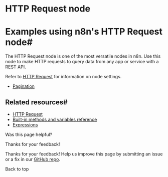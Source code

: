 # HTTP Request node

[ ](https://github.com/n8n-io/n8n-docs/edit/main/docs/code/cookbook/http-node/index.md "Edit this page")

# Examples using n8n's HTTP Request node#

The HTTP Request node is one of the most versatile nodes in n8n. Use this node to make HTTP requests to query data from any app or service with a REST API.

Refer to [HTTP Request](../../../integrations/builtin/core-nodes/n8n-nodes-base.httprequest/) for information on node settings.

  * [Pagination](/code/cookbook/http-node/pagination/)



## Related resources#

  * [HTTP Request](../../../integrations/builtin/core-nodes/n8n-nodes-base.httprequest/)
  * [Built-in methods and variables reference](../../builtin/overview/)
  * [Expressions](../../expressions/)

Was this page helpful? 

Thanks for your feedback! 

Thanks for your feedback! Help us improve this page by submitting an issue or a fix in our [GitHub repo](https://github.com/n8n-io/n8n-docs). 

Back to top 
